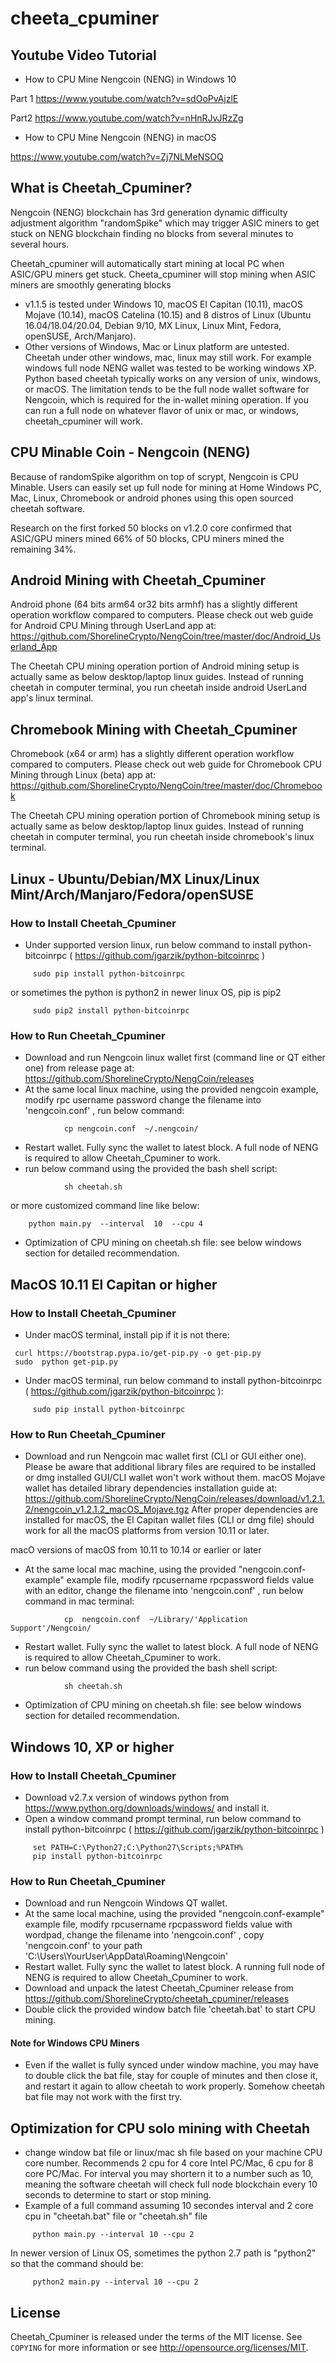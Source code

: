 # cheeta_cpuminer

## Youtube Video Tutorial

* How to CPU Mine Nengcoin (NENG) in Windows 10 

Part 1
https://www.youtube.com/watch?v=sdOoPvAjzlE

Part2
https://www.youtube.com/watch?v=nHnRJvJRzZg

* How to CPU Mine Nengcoin (NENG) in macOS

https://www.youtube.com/watch?v=Zj7NLMeNSOQ


## What is Cheetah_Cpuminer?

Nengcoin (NENG) blockchain has 3rd generation dynamic difficulty adjustment algorithm "randomSpike"
which may trigger ASIC miners to get stuck on NENG blockchain finding no blocks
from several minutes to several hours.

Cheetah_cpuminer will automatically start mining at local PC when ASIC/GPU miners get stuck.
Cheeta_cpuminer will stop mining when ASIC miners are smoothly generating blocks 
 
 - v1.1.5 is tested under Windows 10, macOS El Capitan (10.11), macOS Mojave (10.14), macOS Catelina (10.15) and 8 distros of Linux (Ubuntu 16.04/18.04/20.04, Debian 9/10, MX Linux, Linux Mint, Fedora, openSUSE, Arch/Manjaro).
 - Other versions of Windows, Mac or Linux platform are untested.  Cheetah under other windows, mac, linux may still work. For example windows full node NENG wallet was tested to be working windows XP.  Python based cheetah typically works on any version of unix, windows, or macOS. The limitation tends to be the full node wallet software for Nengcoin, which is required for the in-wallet mining operation.  If you can run a full node on whatever flavor of unix or mac, or windows, cheetah_cpuminer will work. 


## CPU Minable Coin - Nengcoin (NENG)
Because of randomSpike algorithm on top of scrypt, Nengcoin is CPU Minable. Users can easily set up  full node for mining at Home Windows PC, Mac, Linux, Chromebook or android phones using this open sourced cheetah software.  

Research on the first forked 50 blocks on v1.2.0 core confirmed that ASIC/GPU miners mined 66% of 50 blocks, CPU miners mined the remaining 34%.

## Android Mining with Cheetah_Cpuminer

Android phone (64 bits arm64 or32 bits armhf) has a slightly different operation workflow compared to computers. Please check out web guide for Android CPU Mining through UserLand app at:
https://github.com/ShorelineCrypto/NengCoin/tree/master/doc/Android_Userland_App

The Cheetah CPU mining operation portion of Android mining setup is actually same as below desktop/laptop linux guides. Instead of running cheetah in computer terminal, 
you run cheetah inside android UserLand app's linux terminal. 

## Chromebook Mining with Cheetah_Cpuminer

Chromebook (x64 or arm) has a slightly different operation workflow compared to computers. Please check out web guide for Chromebook CPU Mining through Linux (beta) app at:
https://github.com/ShorelineCrypto/NengCoin/tree/master/doc/Chromebook

The Cheetah CPU mining operation portion of Chromebook mining setup is actually same as below desktop/laptop linux guides. Instead of running cheetah in computer terminal, 
you run cheetah inside chromebook's linux terminal. 


## Linux - Ubuntu/Debian/MX Linux/Linux Mint/Arch/Manjaro/Fedora/openSUSE

### How to Install Cheetah_Cpuminer

 - Under supported version linux, run below command to install python-bitcoinrpc 
   ( https://github.com/jgarzik/python-bitcoinrpc )
``` 
     sudo pip install python-bitcoinrpc
```
or sometimes the python is python2 in newer linux OS, pip is pip2

```
     sudo pip2 install python-bitcoinrpc
```

### How to Run Cheetah_Cpuminer

 - Download and run Nengcoin linux wallet first (command line or QT either one) from release page at:
 https://github.com/ShorelineCrypto/NengCoin/releases
 - At the same local linux machine, using the provided nengcoin example, modify rpc username password change the filename 
 into 'nengcoin.conf' , run below command:
```
            cp nengcoin.conf  ~/.nengcoin/
```
 -  Restart wallet.   Fully sync the wallet to latest block. A full node of NENG is required to allow Cheetah_Cpuminer to work.
 - run below command using the provided the bash shell script:
```
            sh cheetah.sh
```
 or more customized command line like below:
```
    python main.py  --interval  10  --cpu 4
```
 - Optimization of CPU mining on cheetah.sh file: see below windows section for detailed recommendation. 
 
 
 ## MacOS 10.11 El Capitan or higher 

### How to Install Cheetah_Cpuminer

 - Under macOS terminal, install pip if it is not there:

```
 curl https://bootstrap.pypa.io/get-pip.py -o get-pip.py
 sudo  python get-pip.py
```

 - Under macOS terminal, run below command to install python-bitcoinrpc  ( https://github.com/jgarzik/python-bitcoinrpc ):
 
``` 
     sudo pip install python-bitcoinrpc
```

### How to Run Cheetah_Cpuminer

 - Download and run Nengcoin mac wallet first (CLI or GUI either one).  Please be aware that additional library files are required to be installed or dmg installed GUI/CLI wallet won't work
 without them.  macOS Mojave wallet has detailed library dependencies installation guide at:
 https://github.com/ShorelineCrypto/NengCoin/releases/download/v1.2.1.2/nengcoin_v1.2.1.2_macOS_Mojave.tgz
 After proper dependencies are installed for macOS, the El Capitan wallet files (CLI or dmg file) should work for all the macOS platforms from version 10.11 or later. 
 
 macO versions of macOS from 10.11 to 10.14 or earlier or later 
 - At the same local mac machine, using the provided "nengcoin.conf-example" example file, modify rpcusername rpcpassword fields value with an editor,  change the filename into 'nengcoin.conf' , run below command in mac terminal:
```
            cp  nengcoin.conf  ~/Library/'Application Support'/Nengcoin/
```
 -  Restart wallet.   Fully sync the wallet to latest block. A full node of NENG is required to allow Cheetah_Cpuminer to work.
 - run below command using the provided the bash shell script:
```
            sh cheetah.sh
```
 - Optimization of CPU mining on cheetah.sh file: see below windows section for detailed recommendation. 
 
 
 ## Windows 10, XP or higher

### How to Install Cheetah_Cpuminer

 - Download v2.7.x version of windows python from https://www.python.org/downloads/windows/ and install it.
 - Open a window command prompt terminal, run below command to install python-bitcoinrpc 
   ( https://github.com/jgarzik/python-bitcoinrpc )
```
     set PATH=C:\Python27;C:\Python27\Scripts;%PATH%
     pip install python-bitcoinrpc
```

### How to Run Cheetah_Cpuminer

 - Download and run Nengcoin Windows QT wallet. 
 - At the same local machine, using the provided "nengcoin.conf-example" example file, modify rpcusername rpcpassword fields value with wordpad,  change the filename 
 into 'nengcoin.conf' ,  copy 'nengcoin.conf'  to your path 'C:\Users\YourUser\AppData\Roaming\Nengcoin'
 - Restart wallet.   Fully sync the wallet to latest block. A running full node of NENG is required to allow Cheetah_Cpuminer to work.
 - Download and unpack the latest Cheetah_Cpuminer release from https://github.com/ShorelineCrypto/cheetah_cpuminer/releases
 - Double click the provided window batch file 'cheetah.bat' to start CPU mining.
 
 #### Note for Windows CPU Miners
 - Even if the wallet is fully synced under window machine, you may have to  double click the bat file,  stay for couple of minutes and then close it, and restart it again to allow cheetah to work properly.  Somehow cheetah bat file may not work with the first try. 
 
 
 ## Optimization for CPU solo mining with Cheetah
 - change window bat file or linux/mac sh file based on your machine CPU core number.  Recommends 2 cpu for 4 core Intel PC/Mac, 6 cpu for 8 core PC/Mac.
 For interval you may shortern it to a number such as 10, meaning the software cheetah will check full node blockchain every 10 seconds to determine to start or stop mining.
 - Example of a full command assuming 10 secondes interval and 2 core cpu in "cheetah.bat" file or "cheetah.sh" file

```
     python main.py --interval 10 --cpu 2
```

In newer version of Linux OS, sometimes the python 2.7 path is "python2" so that the command should be:

```
     python2 main.py --interval 10 --cpu 2
```


## License


Cheetah_Cpuminer is released under the terms of the MIT license. See `COPYING` for more
information or see http://opensource.org/licenses/MIT.


